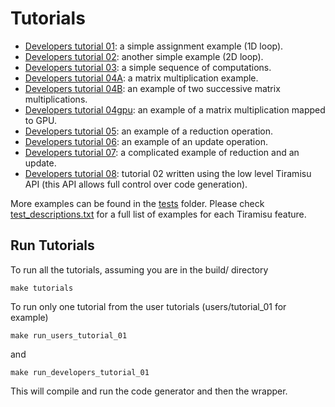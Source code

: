 # Tutorials

- [Developers tutorial 01](developers/tutorial_01/tutorial_01.cpp): a simple assignment example (1D loop).
- [Developers tutorial 02](developers/tutorial_02/tutorial_02.cpp): another simple example (2D loop).
- [Developers tutorial 03](developers/tutorial_03/tutorial_03.cpp): a simple sequence of computations.
- [Developers tutorial 04A](developers/tutorial_04A/tutorial_04A.cpp): a matrix multiplication example.
- [Developers tutorial 04B](developers/tutorial_04B/tutorial_04B.cpp): an example of two successive matrix multiplications.
- [Developers tutorial 04gpu](developers/tutorial_04gpu/tutorial_04gpu.cpp): an example of a matrix multiplication mapped to GPU.
- [Developers tutorial 05](developers/tutorial_05/tutorial_05.cpp): an example of a reduction operation.
- [Developers tutorial 06](developers/tutorial_06/tutorial_06.cpp): an example of an update operation.
- [Developers tutorial 07](developers/tutorial_07/tutorial_07.cpp): a complicated example of reduction and an update.
- [Developers tutorial 08](developers/tutorial_08/tutorial_08.cpp): tutorial 02 written using the low level Tiramisu API (this API allows full control over code generation).


More examples can be found in the [tests](tests/) folder. Please check [test_descriptions.txt](tests/test_descriptions.txt) for a full list of examples for each Tiramisu feature.

## Run Tutorials

To run all the tutorials, assuming you are in the build/ directory

    make tutorials
    
To run only one tutorial from the user tutorials (users/tutorial_01 for example)

    make run_users_tutorial_01

and

    make run_developers_tutorial_01
    
This will compile and run the code generator and then the wrapper.

